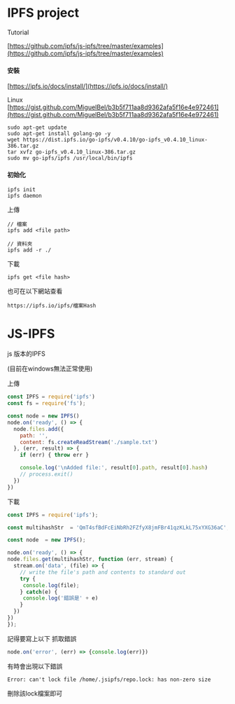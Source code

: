 # IPFS project

Tutorial

[https://github.com/ipfs/js-ipfs/tree/master/examples](https://github.com/ipfs/js-ipfs/tree/master/examples)

#### 安裝

[https://ipfs.io/docs/install/](https://ipfs.io/docs/install/)

Linux  [https://gist.github.com/MiguelBel/b3b5f711aa8d9362afa5f16e4e972461](https://gist.github.com/MiguelBel/b3b5f711aa8d9362afa5f16e4e972461)

```
sudo apt-get update
sudo apt-get install golang-go -y
wget https://dist.ipfs.io/go-ipfs/v0.4.10/go-ipfs_v0.4.10_linux-386.tar.gz
tar xvfz go-ipfs_v0.4.10_linux-386.tar.gz
sudo mv go-ipfs/ipfs /usr/local/bin/ipfs
```

#### 初始化

```
ipfs init
ipfs daemon
```

上傳

```
// 檔案
ipfs add <file path>

// 資料夾
ipfs add -r ./
```

下載

```
ipfs get <file hash>
```

也可在以下網站查看

```
https://ipfs.io/ipfs/檔案Hash
```

# JS-IPFS

js 版本的IPFS

\(目前在windows無法正常使用\)

上傳

```js
const IPFS = require('ipfs')
const fs = require('fs');

const node = new IPFS()
node.on('ready', () => {
  node.files.add({
    path: '',
    content: fs.createReadStream('./sample.txt')
  }, (err, result) => {
    if (err) { throw err }

    console.log('\nAdded file:', result[0].path, result[0].hash)
    // process.exit()
  })
})
```

下載

```js
const IPFS = require('ipfs');

const multihashStr  = 'QmT4sfBdFcEiNbRh2FZfyX8jmFBr41qzKLkL75xYXG36aC';

const node  = new IPFS();

node.on('ready', () => {
node.files.get(multihashStr, function (err, stream) {
  stream.on('data', (file) => {
    // write the file's path and contents to standard out
    try {
     console.log(file);
    } catch(e) {
     console.log('錯誤是' + e)
    }
  })
})
});
```

記得要寫上以下 抓取錯誤

```js
node.on('error', (err) => {console.log(err)})
```

有時會出現以下錯誤

```
Error: can't lock file /home/.jsipfs/repo.lock: has non-zero size
```

刪除該lock檔案即可

